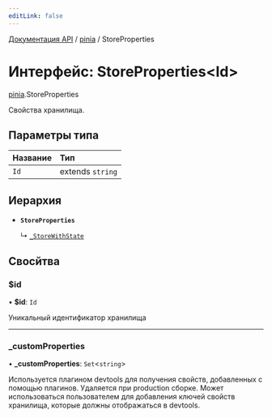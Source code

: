 ```yaml
---
editLink: false
---
```


[Документация API](../index.md) / [pinia](../modules/pinia.md) / StoreProperties

# Интерфейс: StoreProperties\<Id\>

[pinia](../modules/pinia.md).StoreProperties

Свойства хранилища.

## Параметры типа

| Название | Тип              |
| :------- | :--------------- |
| `Id`     | extends `string` |

## Иерархия

- **`StoreProperties`**

  ↳ [`_StoreWithState`](pinia._StoreWithState.md)

## Свосйтва

### $id

• **$id**: `Id`

Уникальный идентификатор хранилища

___

### \_customProperties

• **\_customProperties**: `Set`\<`string`\>

Используется плагином devtools для получения свойств, добавленных с помощью плагинов. Удаляется при production сборке. Может использоваться пользователем для добавления ключей свойств хранилища, которые должны отображаться в devtools.
